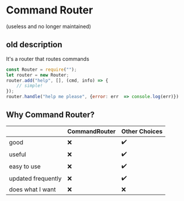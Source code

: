 #  Command Router
(useless and no longer maintained)

## old description
It's a router that routes commands

```javascript
const Router = require("");
let router = new Router;
router.add("help", [], (cmd, info) => {
	// simple!
});
router.handle("help me please", {error: err  => console.log(err)})
```

## Why Command Router?
|                  |CommandRouter|Other Choices|
|--                |--|--|
|good              |❌|✔️|
|useful            |❌|✔️|
|easy to use       |❌|✔️|
|updated frequently|❌|✔️|
|does what I want  |❌|❌|
